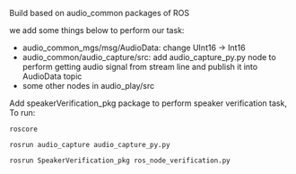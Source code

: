 Build based on audio_common packages of ROS <br/>

we add some things below to perform our task:

- audio_common_mgs/msg/AudioData: change UInt16 -> Int16
- audio_common/audio_capture/src: add audio_capture_py.py node to perform getting audio signal from stream line and publish it into AudioData topic
- some other nodes in audio_play/src

Add speakerVerification_pkg package to perform speaker verification task, <br/>
To run:

```
roscore
```

```
rosrun audio_capture audio_capture_py.py
```

```
rosrun SpeakerVerification_pkg ros_node_verification.py
```
